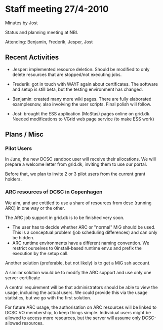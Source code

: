 # Staff meeting 27/4-2010

Minutes by Jost

Status and planning meeting at NBI.

Attending: Benjamin, Frederik, Jesper, Jost 

## Recent Activities

 - Jesper: implemented resource deletion.
Should be modified to only delete resources that are stopped/not executing jobs.

 - Frederik: got in touch with WAYF again about certificates.
The software and setup is still beta, but the testing environment has changed.

 - Benjamin: created many more wiki pages.
There are fully elaborated examplesnow, also involving the user scripts. Final polish will follow.

 - Jost: brought the ESS application (McStas) pages online on grid.dk.
         Needed modifications to VGrid web page service (to make ESS work)

## Plans / Misc

### Pilot Users

In June, the new DCSC sandbox user will receive their allocations. 
We will prepare a welcome letter from grid.dk, inviting them to use our portal.

Before that, we plan to invite 2 or 3 pilot users from the current grant holders.

### ARC resources of DCSC in Copenhagen

We aim, and are entitled to use a share of resources from dcsc (running ARC) 
in one way or the other.

The ARC job support in grid.dk is to be finished very soon.
 - The user has to decide whether ARC or "normal" MiG should be used.
    This is a conceptual problem (job scheduling differences) and can only be hidden.
 - ARC runtime environments have a different naming convention.
      We restrict ourselves to 0install-based runtime env.s and prefix the execution by the setup call.

Another solution (preferable, but not likely) is to get a MiG ssh account.

A similar solution would be to modify the ARC support and use only one server certificate

A central requirement will be that administrators should be able to view the usage, including the actual users. We could provide this via the usage statistics, but we go with the first solution.

For future ARC usage, the authorisation on ARC resources will be linked to DCSC VO membership, to keep things simple. Individual users might be allowed to access more resources, but the server will assume only DCSC-allowed resources.